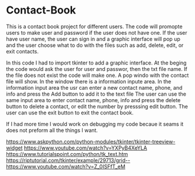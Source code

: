# Contact-Book
This is a contact book project for different users.
The code will promopte users to make user and password if the user does not have one. 
If the user have user name, the user can sign in and a graphic interface will pop up and the user choose what to do with the files such as add, delete, edit, or exit contacts.


In this code I had to import tkinter to add a graphic interface.
At the beging the code would ask the user for user and passwor, then the txt file name. If the file does not exist the code will make one.
A pop windo with the contact file will show.
In the window there is a information inpute area.
In the information input area the usr can enter a new contact name, phone, and info and press the Add button to add it to the text file
The user can use the same input area to enter contact name, phone, info and press the delete button to delete a contact, or edit the number by presssing edit button.
The user can use the exit button to exit the contact book.

If I had more time I would work on debugging my code becaue it seams it does not preform all the things I want.



https://www.askpython.com/python-modules/tkinter/tkinter-treeview-widget
https://www.youtube.com/watch?v=YXPyB4XeYLA
https://www.tutorialspoint.com/python/tk_text.htm
https://riptutorial.com/tkinter/example/29713/grid--
https://www.youtube.com/watch?v=Z_0ISFfT_eM
